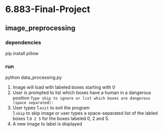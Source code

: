 # 6.883-Final-Project

## image_preprocessing

### dependencies 
pip install pillow

### run
python data_processing.py
1. Image will load with labeled boxes starting with 0
1. User is prompted to list which boxes have a human in a dangerous position
```Type skip to ignore or list which boxes are dangerous (space separated):```
1. User types 
   1.```exit``` to exit the program  
   1.```skip``` to skip image or user types a space-separated list of the labled boxes 
   1.```0 2 5``` for the boxes labeled 0, 2 and 5.
1. A new image to label is displayed 

